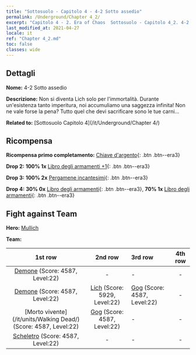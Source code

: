 ```yaml
---
title: "Sottosuolo - Capitolo 4 - 4-2 Sotto assedio"
permalink: /Underground/Chapter 4_2/
excerpt: "Capitolo 4 - 2. Era of Chaos  Sottosuolo - Capitolo 4_2. 4-2 Sotto assedio"
last_modified_at: 2021-04-27
locale: it
ref: "Chapter 4_2.md"
toc: false
classes: wide
---
```


## Dettagli

 **Nome:** 4-2 Sotto assedio

 **Descrizione:** Non si diventa Lich solo per l'immortalità. Durante un'esistenza tanto imperitura, noi accumuliamo una saggezza infinita! Non ne vale forse la pena? Tutto quel che devi sacrificare sono le tue carni...

 **Related to:** [Sottosuolo Capitolo 4](/it/Underground/Chapter 4/)

## Ricompensa

 **Ricompensa primo completamento:** [Chiave d'argento](/ItemsIT/con_693/){: .btn .btn--era3}

 **Drop 2:** **100% 1x** [Libro degli armamenti +1](/ItemsIT/mat_25/){: .btn .btn--era3}

 **Drop 3:** **100% 2x** [Pergamene incantesimi](/ItemsIT/con_694/){: .btn .btn--era3}

 **Drop 4:** **30% 0x** [Libro degli armamenti](/ItemsIT/mat_18/){: .btn .btn--era3}, **70% 1x** [Libro degli armamenti](/ItemsIT/mat_18/){: .btn .btn--era3}


## Fight against Team
 **Hero:** [Mullich](/it/heroes/Mullich/)

 **Team:**


  | 1st row | 2nd row | 3rd row | 4th row |
  |:----:|:----:|:----|:----:|
  | [Demone](/it/units/Demon/) (Score: 4587, Level:22)  | - | - | - |
  | [Demone](/it/units/Demon/) (Score: 4587, Level:22)  | [Lich](/it/units/Lich/) (Score: 5929, Level:22)  | [Gog](/it/units/Gog/) (Score: 4587, Level:22)  | - |
  | [Morto vivente](/it/units/Walking Dead/) (Score: 4587, Level:22)  | [Gog](/it/units/Gog/) (Score: 4587, Level:22)  | - | - |
  | [Scheletro](/it/units/Skeleton/) (Score: 4587, Level:22)  | - | - | - |


